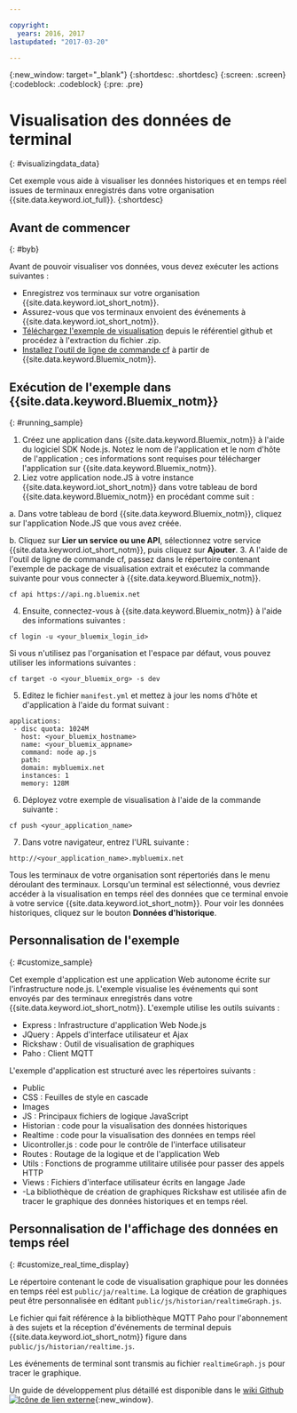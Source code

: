 ```yaml
---

copyright:
  years: 2016, 2017
lastupdated: "2017-03-20"

---
```


{:new_window: target="\_blank"}
{:shortdesc: .shortdesc}
{:screen: .screen}
{:codeblock: .codeblock}
{:pre: .pre}

# Visualisation des données de terminal
{: #visualizingdata_data}

Cet exemple vous aide à visualiser les données historiques et en temps réel issues de terminaux enregistrés dans votre organisation {{site.data.keyword.iot_full}}.
{:shortdesc}

## Avant de commencer
{: #byb}

Avant de pouvoir visualiser vos données, vous devez exécuter les actions suivantes :

- Enregistrez vos terminaux sur votre organisation {{site.data.keyword.iot_short_notm}}.
- Assurez-vous que vos terminaux envoient des événements à {{site.data.keyword.iot_short_notm}}.
- [Téléchargez l'exemple de visualisation](https://github.com/ibm-watson-iot/rickshaw4iot/archive/master.zip) depuis le référentiel github et procédez à l'extraction du fichier .zip.
- [Installez l'outil de ligne de commande cf](../../starters/install_cli.html) à partir de {{site.data.keyword.Bluemix_notm}}.

## Exécution de l'exemple dans {{site.data.keyword.Bluemix_notm}}
{: #running_sample}

1. Créez une application dans {{site.data.keyword.Bluemix_notm}} à l'aide du logiciel SDK Node.js. Notez le nom de l'application et le nom d'hôte de l'application ; ces informations sont requises pour télécharger l'application sur {{site.data.keyword.Bluemix_notm}}.
2. Liez votre application node.JS à votre instance {{site.data.keyword.iot_short_notm}} dans votre tableau de bord {{site.data.keyword.Bluemix_notm}} en procédant comme suit :

  a. Dans votre tableau de bord {{site.data.keyword.Bluemix_notm}}, cliquez sur l'application Node.JS que vous avez créée.

  b. Cliquez sur **Lier un service ou une API**, sélectionnez votre service {{site.data.keyword.iot_short_notm}}, puis cliquez sur **Ajouter**.
3. A l'aide de l'outil de ligne de commande cf, passez dans le répertoire contenant l'exemple de package de visualisation extrait et exécutez la commande suivante pour vous connecter à {{site.data.keyword.Bluemix_notm}}.
```
cf api https://api.ng.bluemix.net
```
4. Ensuite, connectez-vous à {{site.data.keyword.Bluemix_notm}} à l'aide des informations suivantes :
```
cf login -u <your_bluemix_login_id>
```
Si vous n'utilisez pas l'organisation et l'espace par défaut, vous pouvez utiliser les informations suivantes :
```
cf target -o <your_bluemix_org> -s dev
```

5. Editez le fichier `manifest.yml` et mettez à jour les noms d'hôte et d'application à l'aide du format suivant :
```
applications:
 - disc quota: 1024M
   host: <your_bluemix_hostname>
   name: <your_bluemix_appname>
   command: node ap.js
   path:
   domain: mybluemix.net
   instances: 1
   memory: 128M
```
6. Déployez votre exemple de visualisation à l'aide de la commande suivante :
```
cf push <your_application_name>
```
7. Dans votre navigateur, entrez l'URL suivante :
```
http://<your_application_name>.mybluemix.net
```

Tous les terminaux de votre organisation sont répertoriés dans le menu déroulant des terminaux. Lorsqu'un terminal est sélectionné, vous devriez accéder à la visualisation en temps réel des données que ce terminal envoie à votre service {{site.data.keyword.iot_short_notm}}. Pour voir les données historiques, cliquez sur le bouton **Données d'historique**.

## Personnalisation de l'exemple
{: #customize_sample}

Cet exemple d'application est une application Web autonome écrite sur l'infrastructure node.js. L'exemple visualise les événements qui sont envoyés par des terminaux enregistrés dans votre {{site.data.keyword.iot_short_notm}}. L'exemple utilise les outils suivants :

- Express : Infrastructure d'application Web Node.js
- JQuery : Appels d'interface utilisateur et Ajax
- Rickshaw : Outil de visualisation de graphiques
- Paho : Client MQTT

L'exemple d'application est structuré avec les répertoires suivants :

- Public
- CSS : Feuilles de style en cascade
- Images
- JS : Principaux fichiers de logique JavaScript
- Historian : code pour la visualisation des données historiques
- Realtime : code pour la visualisation des données en temps réel
- Uicontroller.js : code pour le contrôle de l'interface utilisateur
- Routes : Routage de la logique et de l'application Web
- Utils : Fonctions de programme utilitaire utilisée pour passer des appels HTTP
- Views : Fichiers d'interface utilisateur écrits en langage Jade
- -La bibliothèque de création de graphiques Rickshaw est utilisée afin de tracer le graphique des données historiques et en temps réel.

## Personnalisation de l'affichage des données en temps réel
{: #customize_real_time_display}

Le répertoire contenant le code de visualisation graphique pour les données en temps réel est `public/ja/realtime`. La logique de création de graphiques peut être personnalisée en éditant `public/js/historian/realtimeGraph.js`.

Le fichier qui fait référence à la bibliothèque MQTT Paho pour l'abonnement à des sujets et la réception d'événements de terminal depuis {{site.data.keyword.iot_short_notm}} figure dans `public/js/historian/realtime.js`.

Les événements de terminal sont transmis au fichier `realtimeGraph.js` pour tracer le graphique.

Un guide de développement plus détaillé est disponible dans le [wiki Github ![Icône de lien externe](../../icons/launch-glyph.svg "External link icon")](https://github.com/ibm-watson-iot/rickshaw4iot/wiki){:new_window}.
